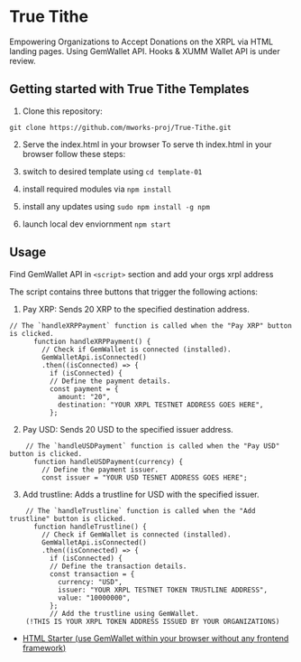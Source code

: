 # True Tithe

Empowering Organizations to Accept Donations on the XRPL via HTML landing pages.
Using GemWallet API. Hooks & XUMM Wallet API is under review.

## Getting started with True Tithe Templates

1. Clone this repository:
```
git clone https://github.com/mworks-proj/True-Tithe.git
```

2. Serve the index.html in your browser
To serve th index.html in your browser follow these steps:

0. switch to desired template using `cd template-01`
1. install required modules via `npm install`
2. install any updates using `sudo npm install -g npm`
3. launch local dev enviornment `npm start`


## Usage

 Find GemWallet API in `<script>` section and add your orgs xrpl address

The script contains three buttons that trigger the following actions:
1. Pay XRP: Sends 20 XRP to the specified destination address.

```
// The `handleXRPPayment` function is called when the "Pay XRP" button is clicked.
      function handleXRPPayment() {
        // Check if GemWallet is connected (installed).
        GemWalletApi.isConnected()
        .then((isConnected) => {
          if (isConnected) {
          // Define the payment details.
          const payment = {
            amount: "20",
            destination: "YOUR XRPL TESTNET ADDRESS GOES HERE",
          };
```
2. Pay USD: Sends 20 USD to the specified issuer address.

```
    // The `handleUSDPayment` function is called when the "Pay USD" button is clicked.
      function handleUSDPayment(currency) {
        // Define the payment issuer.
        const issuer = "YOUR USD TESNET ADDRESS GOES HERE";
```
3. Add trustline: Adds a trustline for USD with the specified issuer.

```
    // The `handleTrustline` function is called when the "Add trustline" button is clicked.
      function handleTrustline() {
        // Check if GemWallet is connected (installed).
        GemWalletApi.isConnected()
        .then((isConnected) => {
          if (isConnected) {
          // Define the transaction details.
          const transaction = {
            currency: "USD",
            issuer: "YOUR XRPL TESTNET TOKEN TRUSTLINE ADDRESS",
            value: "10000000",
          };
          // Add the trustline using GemWallet.
    (!THIS IS YOUR XRPL TOKEN ADDRESS ISSUED BY YOUR ORGANIZATIONS)

```
- [HTML Starter (use GemWallet within your browser without any frontend framework)](/html-starter/)


